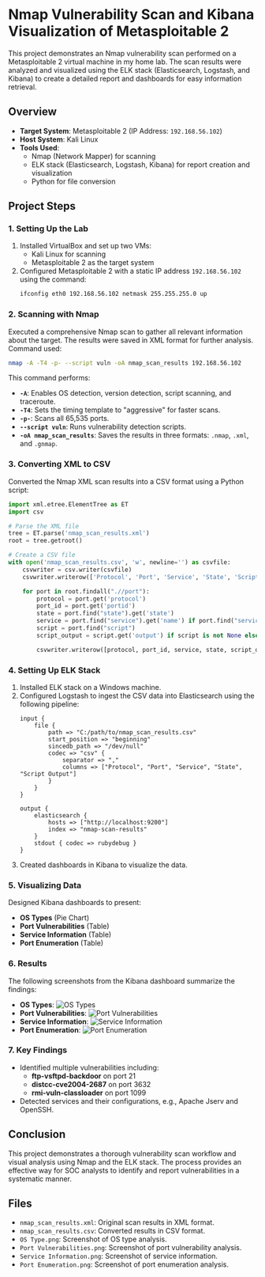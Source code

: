 # Nmap Vulnerability Scan and Kibana Visualization of Metasploitable 2

This project demonstrates an Nmap vulnerability scan performed on a Metasploitable 2 virtual machine in my home lab. The scan results were analyzed and visualized using the ELK stack (Elasticsearch, Logstash, and Kibana) to create a detailed report and dashboards for easy information retrieval.

## Overview

- **Target System**: Metasploitable 2 (IP Address: `192.168.56.102`)
- **Host System**: Kali Linux
- **Tools Used**:
  - Nmap (Network Mapper) for scanning
  - ELK stack (Elasticsearch, Logstash, Kibana) for report creation and visualization
  - Python for file conversion

## Project Steps

### 1. Setting Up the Lab

1. Installed VirtualBox and set up two VMs:
   - Kali Linux for scanning
   - Metasploitable 2 as the target system
2. Configured Metasploitable 2 with a static IP address `192.168.56.102` using the command:
   ```bash
   ifconfig eth0 192.168.56.102 netmask 255.255.255.0 up
   ```

### 2. Scanning with Nmap

Executed a comprehensive Nmap scan to gather all relevant information about the target. The results were saved in XML format for further analysis. Command used:
```bash
nmap -A -T4 -p- --script vuln -oA nmap_scan_results 192.168.56.102
```
This command performs:
- **`-A`**: Enables OS detection, version detection, script scanning, and traceroute.
- **`-T4`**: Sets the timing template to "aggressive" for faster scans.
- **`-p-`**: Scans all 65,535 ports.
- **`--script vuln`**: Runs vulnerability detection scripts.
- **`-oA nmap_scan_results`**: Saves the results in three formats: `.nmap`, `.xml`, and `.gnmap`.

### 3. Converting XML to CSV

Converted the Nmap XML scan results into a CSV format using a Python script:
```python
import xml.etree.ElementTree as ET
import csv

# Parse the XML file
tree = ET.parse('nmap_scan_results.xml')
root = tree.getroot()

# Create a CSV file
with open('nmap_scan_results.csv', 'w', newline='') as csvfile:
    csvwriter = csv.writer(csvfile)
    csvwriter.writerow(['Protocol', 'Port', 'Service', 'State', 'Script Output'])

    for port in root.findall(".//port"):
        protocol = port.get('protocol')
        port_id = port.get('portid')
        state = port.find("state").get('state')
        service = port.find("service").get('name') if port.find("service") is not None else 'Unknown'
        script = port.find("script")
        script_output = script.get('output') if script is not None else 'N/A'

        csvwriter.writerow([protocol, port_id, service, state, script_output])
```

### 4. Setting Up ELK Stack

1. Installed ELK stack on a Windows machine.
2. Configured Logstash to ingest the CSV data into Elasticsearch using the following pipeline:
   ```
   input {
       file {
           path => "C:/path/to/nmap_scan_results.csv"
           start_position => "beginning"
           sincedb_path => "/dev/null"
           codec => "csv" {
               separator => ","
               columns => ["Protocol", "Port", "Service", "State", "Script Output"]
           }
       }
   }

   output {
       elasticsearch {
           hosts => ["http://localhost:9200"]
           index => "nmap-scan-results"
       }
       stdout { codec => rubydebug }
   }
   ```
3. Created dashboards in Kibana to visualize the data.

### 5. Visualizing Data

Designed Kibana dashboards to present:
- **OS Types** (Pie Chart)
- **Port Vulnerabilities** (Table)
- **Service Information** (Table)
- **Port Enumeration** (Table)

### 6. Results

The following screenshots from the Kibana dashboard summarize the findings:

- **OS Types**:
  ![OS Types](Project%20Screenshots%20from%20Kibana%20dashboard/OS%20Type.png)
- **Port Vulnerabilities**:
  ![Port Vulnerabilities](Project%20Screenshots%20from%20Kibana%20dashboard/Port%20Vulnerabilities.png)
- **Service Information**:
  ![Service Information](Project%20Screenshots%20from%20Kibana%20dashboard/Service%20information.png)
- **Port Enumeration**:
  ![Port Enumeration](Project%20Screenshots%20from%20Kibana%20dashboard/Port%20Enumeration.png)

### 7. Key Findings

- Identified multiple vulnerabilities including:
  - **ftp-vsftpd-backdoor** on port 21
  - **distcc-cve2004-2687** on port 3632
  - **rmi-vuln-classloader** on port 1099
- Detected services and their configurations, e.g., Apache Jserv and OpenSSH.

## Conclusion

This project demonstrates a thorough vulnerability scan workflow and visual analysis using Nmap and the ELK stack. The process provides an effective way for SOC analysts to identify and report vulnerabilities in a systematic manner.

## Files

- `nmap_scan_results.xml`: Original scan results in XML format.
- `nmap_scan_results.csv`: Converted results in CSV format.
- `OS Type.png`: Screenshot of OS type analysis.
- `Port Vulnerabilities.png`: Screenshot of port vulnerability analysis.
- `Service Information.png`: Screenshot of service information.
- `Port Enumeration.png`: Screenshot of port enumeration analysis.

